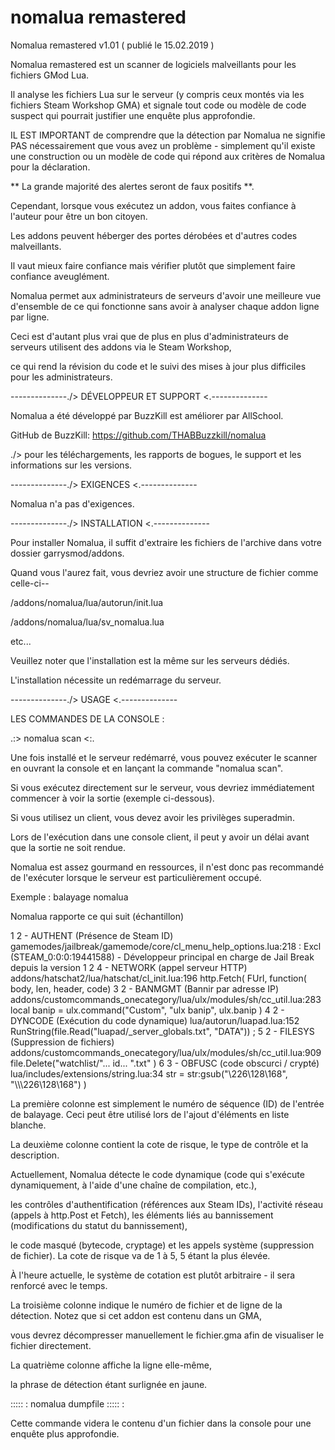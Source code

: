 # nomalua remastered
Nomalua remastered v1.01 ( publié le 15.02.2019 )

Nomalua remastered est un scanner de logiciels malveillants pour les fichiers GMod Lua.  

Il analyse les fichiers Lua sur le serveur (y compris ceux montés via les fichiers Steam Workshop GMA) et signale tout code ou modèle de code suspect qui pourrait justifier une enquête plus approfondie.

IL EST IMPORTANT de comprendre que la détection par Nomalua ne signifie PAS nécessairement que vous avez un problème - simplement qu'il existe une construction ou un modèle de code qui répond aux critères de Nomalua pour la déclaration.  

** La grande majorité des alertes seront de faux positifs **. 

Cependant, lorsque vous exécutez un addon, vous faites confiance à l'auteur pour être un bon citoyen. 

Les addons peuvent héberger des portes dérobées et d'autres codes malveillants.  

Il vaut mieux faire confiance mais vérifier plutôt que simplement faire confiance aveuglément. 

Nomalua permet aux administrateurs de serveurs d'avoir une meilleure vue d'ensemble de ce qui fonctionne sans avoir à analyser chaque addon ligne par ligne. 

Ceci est d'autant plus vrai que de plus en plus d'administrateurs de serveurs utilisent des addons via le Steam Workshop, 

ce qui rend la révision du code et le suivi des mises à jour plus difficiles pour les administrateurs.

--------------./> DÉVELOPPEUR ET SUPPORT <\.--------------

Nomalua a été développé par BuzzKill est améliorer par AllSchool.

GitHub de BuzzKill: 
https://github.com/THABBuzzkill/nomalua 

./> pour les téléchargements, les rapports de bogues, le support et les informations sur les versions.

--------------./> EXIGENCES <\.--------------

Nomalua n'a pas d'exigences. 

--------------./> INSTALLATION <\.--------------

Pour installer Nomalua, il suffit d'extraire les fichiers de l'archive dans votre dossier garrysmod/addons.

Quand vous l'aurez fait, vous devriez avoir une structure de fichier comme celle-ci--

<garrysmod>/addons/nomalua/lua/autorun/init.lua
	
<garrysmod>/addons/nomalua/lua/sv_nomalua.lua 

etc...

Veuillez noter que l'installation est la même sur les serveurs dédiés. 

L'installation nécessite un redémarrage du serveur.

--------------./> USAGE <\.--------------

LES COMMANDES DE LA CONSOLE :

.:> nomalua scan <:.

Une fois installé et le serveur redémarré, vous pouvez exécuter le scanner en ouvrant la console et en lançant la commande "nomalua scan".

Si vous exécutez directement sur le serveur, vous devriez immédiatement commencer à voir la sortie (exemple ci-dessous).

Si vous utilisez un client, vous devez avoir les privilèges superadmin. 

Lors de l'exécution dans une console client, il peut y avoir un délai avant que la sortie ne soit rendue. 

Nomalua est assez gourmand en ressources, il n'est donc pas recommandé de l'exécuter lorsque le serveur est particulièrement occupé. 

Exemple : balayage nomalua

Nomalua rapporte ce qui suit (échantillon) 

1 2 - AUTHENT (Présence de Steam ID) gamemodes/jailbreak/gamemode/core/cl_menu_help_options.lua:218 : Excl (STEAM_0:0:0:19441588) - Développeur principal en charge de Jail Break depuis la version 1
2 4 - NETWORK (appel serveur HTTP) addons/hatschat2/lua/hatschat/cl_init.lua:196 http.Fetch( FUrl, function( body, len, header, code)
3 2 - BANMGMT (Bannir par adresse IP) addons/customcommands_onecategory/lua/ulx/modules/sh/cc_util.lua:283 local banip = ulx.command("Custom", "ulx banip", ulx.banip )
4 2 - DYNCODE (Exécution du code dynamique) lua/autorun/luapad.lua:152 RunString(file.Read("luapad/_server_globals.txt", "DATA")) ;
5 2 - FILESYS (Suppression de fichiers) addons/customcommands_onecategory/lua/ulx/modules/sh/cc_util.lua:909 file.Delete("watchlist/"... id... ".txt" )
6 3 - OBFUSC (code obscurci / crypté) lua/includes/extensions/string.lua:34 str = str:gsub("\226\128\168", "\\\\\226\128\168") )

La première colonne est simplement le numéro de séquence (ID) de l'entrée de balayage. Ceci peut être utilisé lors de l'ajout d'éléments en liste blanche.

La deuxième colonne contient la cote de risque, le type de contrôle et la description.

Actuellement, Nomalua détecte le code dynamique (code qui s'exécute dynamiquement, à l'aide d'une chaîne de compilation, etc.), 

les contrôles d'authentification (références aux Steam IDs), l'activité réseau (appels à http.Post et Fetch), les éléments liés au bannissement (modifications du statut du bannissement), 

le code masqué (bytecode, cryptage) et les appels système (suppression de fichier). La cote de risque va de 1 à 5, 5 étant la plus élevée.

À l'heure actuelle, le système de cotation est plutôt arbitraire - il sera renforcé avec le temps.

La troisième colonne indique le numéro de fichier et de ligne de la détection.  Notez que si cet addon est contenu dans un GMA, 

vous devrez décompresser manuellement le fichier.gma afin de visualiser le fichier directement.

La quatrième colonne affiche la ligne elle-même, 

la phrase de détection étant surlignée en jaune. 

::::: : nomalua dumpfile <filepath> ::::: :

Cette commande videra le contenu d'un fichier dans la console pour une enquête plus approfondie.
